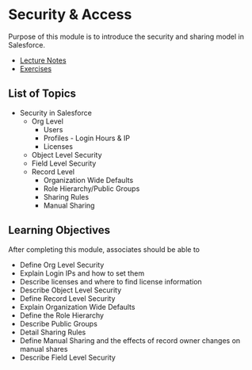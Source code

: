 # Security & Access

Purpose of this module is to introduce the security and sharing model in Salesforce.

* [Lecture Notes](<./LNSecurity & Access.md>)
* [Exercises]()

## List of Topics

* Security in Salesforce
  * Org Level
    * Users
    * Profiles - Login Hours & IP
    * Licenses
  * Object Level Security
  * Field Level Security
  * Record Level
    * Organization Wide Defaults
    * Role Hierarchy/Public Groups
    * Sharing Rules
    * Manual Sharing

## Learning Objectives

After completing this module, associates should be able to

* Define Org Level Security
* Explain Login IPs and how to set them
* Describe licenses and where to find license information
* Describe Object Level Security
* Define Record Level Security
* Explain Organization Wide Defaults
* Define the Role Hierarchy
* Describe Public Groups
* Detail Sharing Rules
* Define Manual Sharing and the effects of record owner changes on manual shares
* Describe Field Level Security
